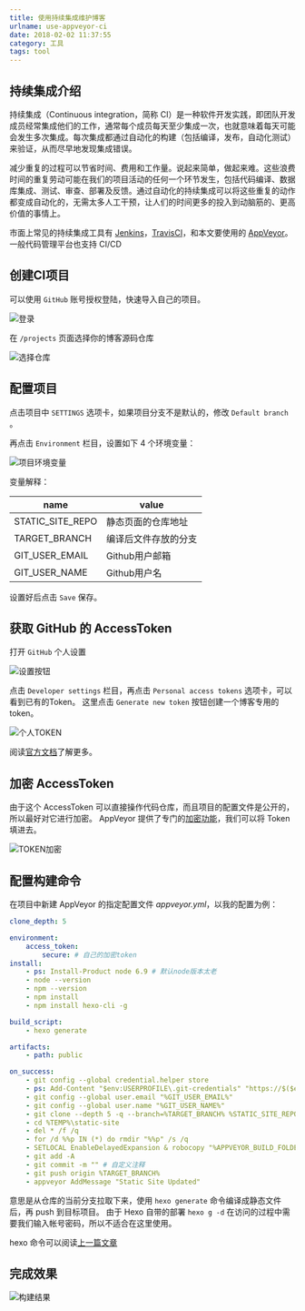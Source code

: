 ```yaml
---
title: 使用持续集成维护博客
urlname: use-appveyor-ci
date: 2018-02-02 11:37:55
category: 工具
tags: tool
---
```


## 持续集成介绍

持续集成（Continuous integration，简称 CI）是一种软件开发实践，即团队开发成员经常集成他们的工作，通常每个成员每天至少集成一次，也就意味着每天可能会发生多次集成。每次集成都通过自动化的构建（包括编译，发布，自动化测试）来验证，从而尽早地发现集成错误。

减少重复的过程可以节省时间、费用和工作量。说起来简单，做起来难。这些浪费时间的重复劳动可能在我们的项目活动的任何一个环节发生，包括代码编译、数据库集成、测试、审查、部署及反馈。通过自动化的持续集成可以将这些重复的动作都变成自动化的，无需太多人工干预，让人们的时间更多的投入到动脑筋的、更高价值的事情上。

市面上常见的持续集成工具有 [Jenkins](https://jenkins.io/zh/)，[TravisCI](https://www.travis-ci.org/)，和本文要使用的 [AppVeyor](https://ci.appveyor.com)。
一般代码管理平台也支持 CI/CD

<!-- more -->

## 创建CI项目

可以使用 `GitHub` 账号授权登陆，快速导入自己的项目。

![登录](/images/appveyor_login.png)

在 `/projects` 页面选择你的博客源码仓库

![选择仓库](/images/appveyor_select_repo.png)

## 配置项目

点击项目中 `SETTINGS` 选项卡，如果项目分支不是默认的，修改 `Default branch` 。

再点击 `Environment` 栏目，设置如下 4 个环境变量：

![项目环境变量](/images/appveyor_project_env.png)

变量解释：

|name|value|
|---|---|
|STATIC_SITE_REPO|静态页面的仓库地址|
|TARGET_BRANCH|编译后文件存放的分支|
|GIT_USER_EMAIL|Github用户邮箱|
|GIT_USER_NAME|Github用户名|

设置好后点击 `Save` 保存。

## 获取 GitHub 的 AccessToken

打开 `GitHub` 个人设置

![设置按钮](/images/github_setting.png)

点击 `Developer settings` 栏目，再点击 `Personal access tokens` 选项卡，可以看到已有的Token。
这里点击 `Generate new token` 按钮创建一个博客专用的token。

![个人TOKEN](/images/github_token.png)

阅读[官方文档](https://help.github.com/articles/creating-a-personal-access-token-for-the-command-line/)了解更多。

## 加密 AccessToken

由于这个 AccessToken 可以直接操作代码仓库，而且项目的配置文件是公开的，所以最好对它进行加密。
AppVeyor 提供了专门的[加密功能](https://ci.appveyor.com/tools/encrypt)，我们可以将 Token 填进去。

![TOKEN加密](/images/appveyor_encrypt.png)

## 配置构建命令

在项目中新建 AppVeyor 的指定配置文件 *appveyor.yml*，以我的配置为例：

```yml
clone_depth: 5

environment:
    access_token:
        secure: # 自己的加密token
install:
    - ps: Install-Product node 6.9 # 默认node版本太老
    - node --version
    - npm --version
    - npm install
    - npm install hexo-cli -g

build_script:
    - hexo generate

artifacts:
    - path: public

on_success:
    - git config --global credential.helper store
    - ps: Add-Content "$env:USERPROFILE\.git-credentials" "https://$($env:access_token):x-oauth-basic@github.com`n"
    - git config --global user.email "%GIT_USER_EMAIL%"
    - git config --global user.name "%GIT_USER_NAME%"
    - git clone --depth 5 -q --branch=%TARGET_BRANCH% %STATIC_SITE_REPO% %TEMP%\static-site
    - cd %TEMP%\static-site
    - del * /f /q
    - for /d %%p IN (*) do rmdir "%%p" /s /q
    - SETLOCAL EnableDelayedExpansion & robocopy "%APPVEYOR_BUILD_FOLDER%\public" "%TEMP%\static-site" /e & IF !ERRORLEVEL! EQU 1 (exit 0) ELSE (IF !ERRORLEVEL! EQU 3 (exit 0) ELSE (exit 1))
    - git add -A
    - git commit -m "" # 自定义注释
    - git push origin %TARGET_BRANCH%
    - appveyor AddMessage "Static Site Updated"
```

意思是从仓库的当前分支拉取下来，使用 `hexo generate` 命令编译成静态文件后，再 push 到目标项目。
由于 Hexo 自带的部署 `hexo g -d` 在访问的过程中需要我们输入帐号密码，所以不适合在这里使用。

hexo 命令可以阅读[上一篇文章](use-hexo.html)

## 完成效果

![构建结果](/images/appveyor_build.png)